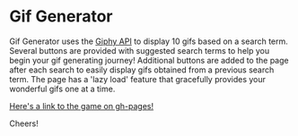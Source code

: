# Gif Generator

Gif Generator uses the [Giphy API](https://developers.giphy.com/ "Giphy API Documentation") to display 10 gifs based on a search term. Several buttons are provided with suggested search terms to help you begin your gif generating journey! Additional buttons are added to the page after each search to easily display gifs obtained from a previous search term. The page has a 'lazy load' feature that gracefully provides your wonderful gifs one at a time.

[Here's a link to the game on gh-pages!](https://josephemswiler.github.io/gif-generator/ "Gif Generator")

Cheers!

